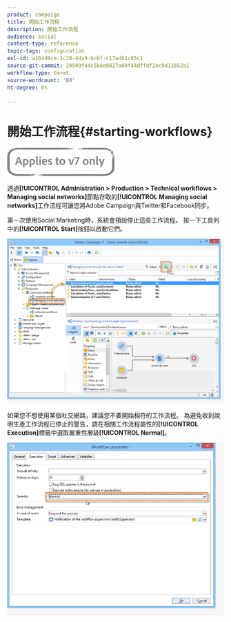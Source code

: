 ```yaml
---
product: campaign
title: 開始工作流程
description: 開始工作流程
audience: social
content-type: reference
topic-tags: configuration
exl-id: a104d8ce-1c28-4da9-bcbf-c17adb1c85c1
source-git-commit: 20509f44c5b8e0827a09f44dffdf2ec9d11652a1
workflow-type: tm+mt
source-wordcount: '88'
ht-degree: 6%

---
```


# 開始工作流程{#starting-workflows}

![](../../assets/v7-only.svg)

透過&#x200B;**[!UICONTROL Administration > Production > Technical workflows > Managing social networks]**&#x200B;節點存取的&#x200B;**[!UICONTROL Managing social networks]**&#x200B;工作流程可讓您將Adobe Campaign與Twitter和Facebook同步。

第一次使用Social Marketing時，系統會預設停止這些工作流程。 按一下工具列中的&#x200B;**[!UICONTROL Start]**&#x200B;按鈕以啟動它們。

![](assets/social_start_workflows.png)

如果您不想使用某個社交網路，建議您不要開始相符的工作流程。 為避免收到說明生產工作流程已停止的警告，請在相關工作流程屬性的&#x200B;**[!UICONTROL Execution]**&#x200B;標籤中選取嚴重性層級&#x200B;**[!UICONTROL Normal]**。

![](assets/social_start_workflows2.png)
